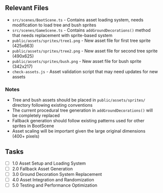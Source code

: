 ## Relevant Files

- `src/scenes/BootScene.ts` - Contains asset loading system, needs modification to load tree and bush sprites
- `src/scenes/GameScene.ts` - Contains `addGroundDecorations()` method that needs replacement with sprite-based system
- `public/assets/sprites/tree1.png` - New asset file for first tree sprite (425x663)
- `public/assets/sprites/tree2.png` - New asset file for second tree sprite (490x625) 
- `public/assets/sprites/bush.png` - New asset file for bush sprite (342x217)
- `check-assets.js` - Asset validation script that may need updates for new assets

### Notes

- Tree and bush assets should be placed in `public/assets/sprites/` directory following existing conventions
- The current procedural tree generation in `addGroundDecorations()` will be completely replaced
- Fallback generation should follow existing patterns used for other sprites in BootScene
- Asset scaling will be important given the large original dimensions (400+ pixels)

## Tasks

- [ ] 1.0 Asset Setup and Loading System
- [ ] 2.0 Fallback Asset Generation
- [ ] 3.0 Ground Decoration System Replacement  
- [ ] 4.0 Asset Integration and Randomization
- [ ] 5.0 Testing and Performance Optimization 